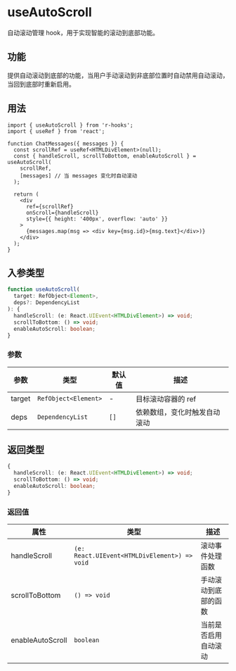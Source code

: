 # useAutoScroll

自动滚动管理 hook，用于实现智能的滚动到底部功能。

## 功能

提供自动滚动到底部的功能，当用户手动滚动到非底部位置时自动禁用自动滚动，当回到底部时重新启用。

## 用法

```tsx
import { useAutoScroll } from 'r-hooks';
import { useRef } from 'react';

function ChatMessages({ messages }) {
  const scrollRef = useRef<HTMLDivElement>(null);
  const { handleScroll, scrollToBottom, enableAutoScroll } = useAutoScroll(
    scrollRef, 
    [messages] // 当 messages 变化时自动滚动
  );

  return (
    <div 
      ref={scrollRef}
      onScroll={handleScroll}
      style={{ height: '400px', overflow: 'auto' }}
    >
      {messages.map(msg => <div key={msg.id}>{msg.text}</div>)}
    </div>
  );
}
```

## 入参类型

```typescript
function useAutoScroll(
  target: RefObject<Element>, 
  deps?: DependencyList
): {
  handleScroll: (e: React.UIEvent<HTMLDivElement>) => void;
  scrollToBottom: () => void;
  enableAutoScroll: boolean;
}
```

### 参数

| 参数   | 类型                 | 默认值 | 描述                         |
| ------ | -------------------- | ------ | ---------------------------- |
| target | `RefObject<Element>` | -      | 目标滚动容器的 ref           |
| deps   | `DependencyList`     | `[]`   | 依赖数组，变化时触发自动滚动 |

## 返回类型

```typescript
{
  handleScroll: (e: React.UIEvent<HTMLDivElement>) => void;
  scrollToBottom: () => void;
  enableAutoScroll: boolean;
}
```

### 返回值

| 属性             | 类型                                         | 描述                 |
| ---------------- | -------------------------------------------- | -------------------- |
| handleScroll     | `(e: React.UIEvent<HTMLDivElement>) => void` | 滚动事件处理函数     |
| scrollToBottom   | `() => void`                                 | 手动滚动到底部的函数 |
| enableAutoScroll | `boolean`                                    | 当前是否启用自动滚动 |